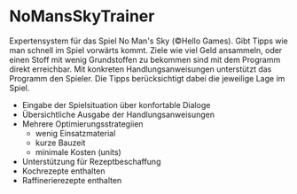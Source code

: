 # NoMansSkyTrainer
Expertensystem für das Spiel No Man's Sky (©Hello Games). Gibt Tipps wie man schnell im Spiel vorwärts kommt.
Ziele wie viel Geld ansammeln, oder einen Stoff mit wenig Grundstoffen zu bekommen sind mit dem Programm direkt erreichbar. Mit konkreten Handlungsanweisungen unterstützt das Programm den Spieler. Die Tipps berücksichtigt dabei die jeweilige Lage im Spiel.
- Eingabe der Spielsituation über konfortable Dialoge
- Übersichtliche Ausgabe der Handlungsanweisungen
- Mehrere Optimierungsstrategiien 
  - wenig Einsatzmaterial
  - kurze Bauzeit
  - minimale Kosten (units)
- Unterstützung für Rezeptbeschaffung
- Kochrezepte enthalten
- Raffinerierezepte enthalten
